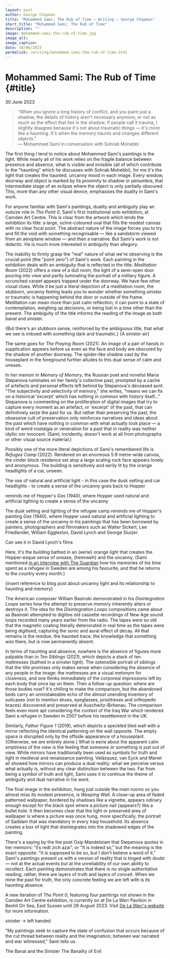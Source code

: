 ```yaml
---
layout: post
author: George Chapman
title: "Mohammed Sami: The Rub of Time — Writing — George Chapman"
short_title: "Mohammed Sami: The Rub of Time"
description: ""
image: mohammed-sami-the-rub-of-time.jpg
image_alt:
image_caption:
date: 30/06/2023
permalink: /writing/mohammed-sami-the-rub-of-time.html
---
```

# Mohammed Sami: The Rub of Time {#title}
30 June 2023

> "When you ignore a long history of conflict, and you paint just a
shadow, the details of history aren't necessary anymore, or not as much
as the effect that lies in the shadow. If people call it trauma, I
slightly disagree because it's not about traumatic things — it's more
like a haunting. It's when the memory haunts and changes different
objects."  
> — Mohammed Sami in conversation with Sohrab Mohebbi

The first thing I tend to notice about Mohammed Sami's paintings is the
light. While nearly all of his work relies on the fragile balance
between presence and absence, what is visible and invisible (all of
which contribute to the "haunting" which he discusses with Sohrab
Mohebbi), for me it's the light that creates the haunted, uncanny mood
in each image. Every window, doorway and object is marked by its
proximity to shadow or penumbra, that intermediate stage of an eclipse
where the object is only partially obscured. This, more than any
other visual device, emphasises the duality in Sami's work.

For anyone
familiar with Sami's paintings, duality and ambiguity play an outsize role in
_The Point 0_, Sami's first institutional
solo exhibition, at Camden Art Centre. This is clear from the artwork
which lends the exhibition its title: a large, ochre-coloured oval that
fills the modest canvas with no clear focal point. The abstract nature
of the image forces you to try and fill the void with something
recognisable — like a sandstorm viewed from an aeroplane window —
and then a narrative. But Sami's work is not didactic. He is much more interested in ambiguity than allegory.

The inability to firmly grasp the "real" nature of what we're
observing is the crucial point (the "point zero") of Sami's work. Each
painting in the exhibition deals with an ambiguity that is reflected in the title. _Meditation Room_ (2022) offers a view of a dull room, the light of a semi-open door pouring into view and partly luminating the portrait of a military figure. A scrunched carpet appears trapped under the doorway. We have few other visual clues. While it be just a literal depiction of a meditation room, the stubborn, uncanny feeling leads you to wonder whether something sinister or traumatic is happening behind the door or outside of the frame. Meditation can mean more than just calm reflection; it can point to a state of contemplation, weighing up decisions, or being lost in a time other than the present. The ambiguity of the title informs the reading of the image as both banal and sinister.

{But there's an stubborn sense, reinforced by the ambiguous title, that what we see is imbued with something dark and traumatic.}
{A sinister air}

The same goes for _The Praying Room_ (2021). An image of a pair of hands in supplication appears before us even as the face and body are obscured by the shadow of another doorway. The spider-like shadow cast by the houseplant in the foreground further alludes to this dual sense of calm and unease.

In her memoir _In Memory of Memory_, the Russian poet and novelist Maria Stepanova ruminates on her family's collective past, prompted by a cache of
artefacts and personal effects left behind by Stepanova's deceased aunt.
"The subjectivity and selectivity of memory," she writes, "means we can
fix on a historical 'excerpt' which has nothing in common with history
itself..." Stepanova is commenting on the proliferation of digital
images that try to capture every moment as an artefact, or 'excerpt' of
the past, that can definitively seize the past for us. But rather than
preserving the past, the obsessive cult of preservation only reinforces
narratives and ideas about the past which have nothing in common with
what actually took place — a kind of weird nostalgia or veneration for a
past that in reality was neither idyllic nor innocent. (Sami, incidently, doesn't work at all from photographs or other visual source material.)

Possibly one of the more literal depictions of Sami's remembered life is _Refugee Camp_ (2022). Rendered on an
enormous 5.9 metre-wide canvas, the cinder block residence set atop a large scaling rock face appears lonely and anonymous. The building
is sensitively and eerily lit by the orange headlights of a car, unseen.

The use of natural and artificial light - in this case the dusk setting and car headlights -
to create a sense of the uncanny goes back to Hopper

 reminds me of Hopper's _Gas_ (1940),
where Hopper used natural and artificial lighting to create a sense of the uncanny

The dusk setting and lighting of the refugee camp reminds me of Hopper's painting _Gas_ (1940), where Hopper used natural and artificial lighting to create a sense of the uncanny in his paintings that has been borrowed by painters, photographers and filmmakers such as Walter Sickert, Lee Friedlander, William Eggleston, David Lynch and George Sluizer.

Can see it in David Lynch's films

Here, it's the building bathed in an {eerie} orange light that creates
the Hopper-esque sense of unease, {heimweh} and the uncanny. (Sami
mentioned [in an interview with The Guardian](https://www.theguardian.com/artanddesign/2022/mar/21/mohammed-sami-interview-iraqi-exile-painter-bullets-saddam-hussein) how his memories of his time spent as a refugee in Sweden are among his favourite, and that he returns to the country every month.)

{insert reference to blog post about uncanny light and its relationship to haunting and memory}

The American composer William Basinski demonstrated in his _Disintegration Loops_ series how the attempt to preserve memory inherently alters or destroys it. The idea for the _Disintegration Loops_ compositions came about as Basinski attempted to digitise old cassette recordings of New Age sound loops recorded many years earlier from the radio. The tapes were so old that the magnetic coating literally deteriorated in real time as the tapes were being digitised, capturing the sonic and aural effect of decay. All that remains is the residue, the haunted trace, the knowledge that something _was_ there, but is now permanently absent.

In terms of haunting and absence, nowhere is the absence of figures more palpable than in 
_Ten Siblings_ (2021), which depicts a stack of ten mattresses {bathed in a sinister light}. The
ostensible portrait of siblings that the title promises only makes sense when considering the
absence of any people in the image: the mattresses are a visual metonym
for closeness, and one thinks immediately of the corporeal impressions
left by each body that once lay on them. Then a follow-up question:
where are those bodies now? It's chilling to make the comparison, but the
abandoned beds carry an unmistakeable echo of the almost unending
inventory of suitcases (not to mention shoes, eyeglasses, prostheses and
orthopedic braces) discovered and preserved at Auschwitz-Birkenau. The
comparison feels even more apt considering the context of the Iraq War
which rendered Sami a refugee in Sweden in 2007 before his resettlement
in the UK.

Similarly, _Father Figure 1_ (2019), which depicts a speckled tiled wall with a mirror reflecting
the identical patterning on the wall opposite. The empty space is
disrupted only by the offside appearance of a houseplant. {Otherwise, we
are entirely alone.} What is eerie about the apparent calm emptiness of
the view is the feeling that someone or something is just out of view.
While mirrors have traditionally been used as symbols for truth and
light in medieval and renaissance painting, Velázquez, van Eyck and
Manet all showed how mirrors can produce a dual reality: what we
perceive versus what actually is, without any clear distinction between
the two. Far from being a symbol of truth and light, Sami uses it to
continue the theme of ambiguity and dual narrative in his work.

The final image in the exhibition, hung just outside the main rooms so you almost miss its modest presence, is _Weeping Wall_. A close-up area of faded patterned wallpaper, bordered by shadows like a vignette, appears odinary enough except for the black spot where a picture nail {appears?} like a bullet hole. It then becomes clear that the light or preserved area of wallpaper is where a picture was once hung, more specifically, the portrait of Saddam that was mandatory in every Iraqi household. Its absence creates a box of light that disintegrates into the shadowed edges of the painting.

There's a saying by the the poet Osip Mandelstam that Stepanova quotes in her memoirs: "Es redt zich azai", or "It is indeed so," but the meaning is the exact opposite: "It is supposed to be so, but I don't believe a word of it." Sami's paintings present us with a version of reality that is tinged with doubt — not at the actual events but at the unreliability of our own ability to recollect. Each painting demonstrates that there is no single authoritative reading; rather, there are layers of truth and layers of conceit. When we mine the past for truth, the only concrete feeling we are left with is its haunting absence.

A new iteration of _The Point 0_, featuring four paintings not shown in the Camden Art Centre exhibition, is currently on at De La Warr Pavilion in Bexhil On Sea, East Sussex until 28 August 2023. Visit [De La Warr's website](https://www.dlwp.com/exhibition/mohammed-sami/) for more information.


sinister -> left handed

"My paintings seek to capture the state of confusion that occurs because
of the cut thread between reality and the imagination; between war
narrated and war witnessed," Sami tells us.

The Banal and the Sinister
The Banality of Evil
